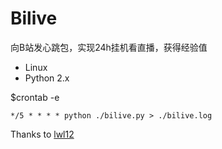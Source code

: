 Bilive
======

向B站发心跳包，实现24h挂机看直播，获得经验值

* Linux
* Python 2.x

$crontab -e

`
*/5 * * * * python ./bilive.py > ./bilive.log
`

Thanks to [lwl12](https://blog.lwl12.com/)
